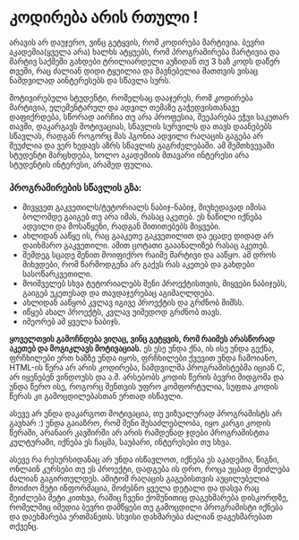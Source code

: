 # კოდირება არის რთული !
არავის არ დაუჯერო, ვინც გეტყვის, რომ კოდირება მარტივია. ბევრი აკადემია(ყველა არა) ხალხს ატყუებს, რომ პროგრამირება მარტივია და მარტივ საქმეში გახდები ტრილიარდელი აუზიდან თუ 3 ხაზ კოდს დაწერ თვეში, რაც ძალიან დიდი ტყუილია და მავნებელია მათთვის ვისაც ნამდვილად აინტერესებს და სწავლა სურს.

მოტივირებული სტუდენტი, რომელსაც დააჯერეს, რომ კოდირება მარტივია, ელემენტარულ და ადვილ თემაზე გაჭედვისთანავე დაფიქრდება, სწორად აირჩია თუ არა პროფესია, შეეპარება ეჭვი საკუთარ თავში, დაკარგავს მოტივაციას, სწავლის სურვილს და თავს დაანებებს სწავლას, რადგან როგორც მას ჰგონია ადვილი რაღაცის გაგება არ შეუძლია და ვერ ხედავს აზრს სწავლის გაგრძელებაში. ამ შემთხვევაში სტუდენტი მარცხდება, ხოლო აკადემიის მთავარი ინტერესი არა სტუდენტის ინტერესი, არამედ ფულია.


### პროგრამირების სწავლის გზა:

- მივყვეთ გაკვეთილს/ტუტორიალს ნაბიჯ-ნაბიჯ, მიუხედავად იმისა ბოლომდე გაიგებ თუ არა იმას, რასაც აკეთებ. ეს ნაწილი იქნება ადვილი და მოსაწყენი, რადგან მითითებებს მიყვები.
- ახლიდან ააწყე ის, რაც გააკეთე გაკვეთილით და ეცადე დიდად არ დაიხმარო გაკვეთილი. ამით ცოტათი გააანალიზებ რასაც აკეთებ.
- შემდეგ სცადე შენით მოიფიქრო რაიმე მარტივი და ააწყო. ამ დროს მიხვდები, რომ წარმოდგენა არ გაქვს რას აკეთებ და გახდები სასოწარკვეთილი.
- მოიშველებ სხვა ტუტორიალებს შენი პროექტისთვის, მიყვები ნაბიჯებს, გაიგებ უკეთესად და თავდაჯერებაც აგიმაღლდება.
- ახლიდან ააწყობ კვლავ იგივე პროექტის და გრძნობ შიშსს.
- იწყებ ახალ პროექტს, კვლავ უიმედოდ გრძნობ თავს.
- იმეორებ ამ ყველა ნაბიჯს.


**ყოველთვის გამოჩნდება ვიღაც, ვინც გეტყვის, რომ რაიმეს არასწორად აკეთებ და მოგიკლავს მოტივაციას.** ეს ესე უნდა ქნა, ის ისე უნდა გექნა, ფრჩხილები ერთ ხაზზე უნდა იყოს, ფრჩხილები ქვევით უნდა ჩამოიანო, HTML-ის წერა არ არის კოდირება, ნამდვილმა პროგრამისტებმა იციან C, არ იყენებენ ვინდოუსს და ა.შ. არსებობს კოდის წერის ბევრი მიდგომა და უნდა წერო ისე, როგორც შენთვის უფრო კომფორტულია, სუფთა კოდის წერას კი გამოცდილებასთან ერთად ისწავლი.

ასევე არ უნდა დაკარგოთ მოტივაცია, თუ ვიზუალურად პროგრამისტს არ გავხარ :) უნდა გაიაზრო, რომ შენი შესაძლებლობა, იყო კარგი კოდის წერაში, არანაირ კავშირში არ არის რამდენად ჯდები პროგრამისტთა კულტურაში, იქნება ეს ჩაცმა, საუბარი, ინტერესები თუ სხვა.

ასევე რა რესურსიდანაც არ უნდა ისწავლოთ, იქნება ეს აკადემია, წიგნი, ონლაინ კურსები თუ ეს პროექტი, დადგება ის დრო, როცა უცბად შეიძლება ძალიან გაგირთულდეს. ამიტომ რაღაცის გაგებისთვის აუცილებელია მოიძიო მეტი ინფორმაცია, მოძებნო ყველა დეტალი და დასვა რაც შეიძლება მეტი კითხვა, რაშიც ჩვენი ქომუნითიც დაგეხმარება დისკორდზე, რომელშიც იმედია ბევრი დამწყები თუ გამოცდილი პროგრამისტი იქნება და დაეხმარება ერთმანეთს. სხვისი დახმარება ძალიან დაგეხმარებათ თქვენც.


